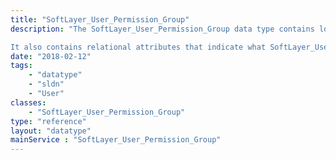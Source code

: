 ```yaml
---
title: "SoftLayer_User_Permission_Group"
description: "The SoftLayer_User_Permission_Group data type contains local attributes to identify and describe the permission groups that have been created within IMS.  These includes a name, description, and account id.  Permission groups are defined specifically for a single [SoftLayer_Account](/reference/datatypes/SoftLayer_Account). 

It also contains relational attributes that indicate what SoftLayer_User_Permission_Action objects belong to a particular group, and what SoftLayer_User_Permission_Role objects the group is linked. "
date: "2018-02-12"
tags:
    - "datatype"
    - "sldn"
    - "User"
classes:
    - "SoftLayer_User_Permission_Group"
type: "reference"
layout: "datatype"
mainService : "SoftLayer_User_Permission_Group"
---
```

